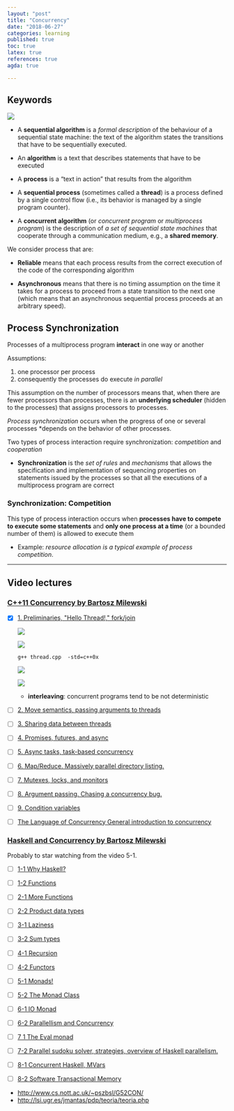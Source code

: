 ```yaml
---
layout: "post"
title: "Concurrency"
date: "2018-06-27"
categories: learning
published: true
toc: true
latex: true
references: true
agda: true

---
```



## Keywords

![](/assets/png-images/2018-06-27-concurrent-programming-5d8141a7.png)

- A **sequential algorithm** is a *formal description* of the behaviour of a
  sequential state machine: the text of the algorithm states the transitions
  that have to be sequentially executed.

- An **algorithm** is a text that describes statements that have to be executed

- A **process** is a “text in action” that results from the algorithm

- A **sequential process** (sometimes called a **thread**) is a process defined
  by a single control flow (i.e., its behavior is managed by a single program
  counter).

- A **concurrent algorithm** (or *concurrent program* or *multiprocess program*)
  is the description of *a set of sequential state machines* that cooperate
  through a communication medium, e.g., a **shared memory**.

We consider process that are:

  - **Reliable** means that each process results from the correct execution of
    the code of the corresponding algorithm

  - **Asynchronous** means that there is no timing assumption on the time it
    takes for a process to proceed from a state transition to the next one
    (which means that an asynchronous sequential process proceeds at an
    arbitrary speed).

## Process Synchronization

Processes of a multiprocess program **interact** in one way or another

Assumptions:

1. one processor per process
2. consequently the processes do execute *in parallel*

This assumption on the number of processors means that, when there are fewer
processors than processes, there is an **underlying scheduler** (hidden to the
processes) that assigns processors to processes.

*Process synchronization* occurs when the progress of one or several processes
*depends on the behavior of other processes.

Two types of process interaction require synchronization: *competition* and
*cooperation*

- **Synchronization** is the *set of rules* and *mechanisms* that allows the
  specification and implementation of sequencing properties on statements issued
  by the processes so that all the executions of a multiprocess program are
  correct

### Synchronization: Competition

This type of process interaction occurs when **processes have to compete to
execute some statements** and **only one process at a time** (or a bounded number of
them) is allowed to execute them

- Example: *resource allocation is a typical example of process competition*.

--------------------------------------------------------------------------------

## Video lectures

### [C++11 Concurrency by Bartosz Milewski](https://www.youtube.com/watch?v=80ifzK3b8QQ&list=PL1835A90FC78FF8BE)

- [x] [1. Preliminaries, "Hello Thread!," fork/join](https://www.youtube.com/watch?v=80ifzK3b8QQ)

  ![](/assets/png-images/2018-06-27-concurrent-programming-82533b67.png)

  ![](/assets/png-images/2018-06-27-concurrent-programming-ba21a676.png)

  `g++ thread.cpp  -std=c++0x`

  ![](/assets/png-images/2018-06-27-concurrent-programming-8e5b4ee2.png)

  ![](/assets/png-images/2018-06-27-concurrent-programming-67393951.png)

  - **interleaving**: concurrent programs tend to be not deterministic

- [ ] [2. Move semantics, passing arguments to threads](https://www.youtube.com/watch?v=qtRUG5ztMoA)
- [ ] [3. Sharing data between threads](https://www.youtube.com/watch?v=TZ9BgdgpYm8)
- [ ] [4. Promises, futures, and async](https://www.youtube.com/watch?v=o0pCft99K74)
- [ ] [5. Async tasks, task-based concurrency](https://www.youtube.com/watch?v=_Ll0PIobErE)
- [ ] [6. Map/Reduce. Massively parallel directory listing.](https://www.youtube.com/watch?v=2Xad9bCYbJE)
- [ ] [7. Mutexes, locks, and monitors](https://www.youtube.com/watch?v=4zWbQRE3tWk)
- [ ] [8. Argument passing. Chasing a concurrency bug.](https://www.youtube.com/watch?v=frPBwUDGLEI)
- [ ] [9. Condition variables](https://www.youtube.com/watch?v=309Y-QlIvew)
- [ ] [The Language of Concurrency General introduction to concurrency](https://www.youtube.com/watch?v=dB4kAO8M5Fg)


### [Haskell and Concurrency by Bartosz Milewski](https://www.youtube.com/watch?v=80ifzK3b8QQ&list=PL1835A90FC78FF8BE)

Probably to star watching from the video 5-1.

- [ ] [1-1 Why Haskell?](https://www.youtube.com/watch?v=N6sOMGYsvFA)
- [ ] [1-2 Functions](https://www.youtube.com/watch?v=ybba5tcOeEY)
- [ ] [2-1 More Functions](https://www.youtube.com/watch?v=oQ4fvA1OEcY)
- [ ] [2-2 Product data types](https://www.youtube.com/watch?v=a6IkhX1zgXI)
- [ ] [3-1 Laziness](https://www.youtube.com/watch?v=jWrRs-l8C1U)
- [ ] [3-2 Sum types](https://www.youtube.com/watch?v=MagayXbH4oY)
- [ ] [4-1 Recursion](https://www.youtube.com/watch?v=F-nAAIH4e2s)
- [ ] [4-2 Functors](https://www.youtube.com/watch?v=tVK7mzD4PVQ)
- [ ] [5-1 Monads!](https://www.youtube.com/watch?v=PlFgKV0ZXoE)
- [ ] [5-2 The Monad Class](https://www.youtube.com/watch?v=UtNB30Na65g)
- [ ] [6-1 IO Monad](https://www.youtube.com/watch?v=h6zbQ23U05g)
- [ ] [6-2 Parallellism and Concurrency](https://www.youtube.com/watch?v=FdUS93RXEwY)
- [ ] [7 1 The Eval monad](https://www.youtube.com/watch?v=3NjxfKsjn-k)
- [ ] [7-2 Parallel sudoku solver, strategies, overview of Haskell parallelism.](https://www.youtube.com/watch?v=ynEhy_zAL_0)
- [ ] [8-1 Concurrent Haskell, MVars](https://www.youtube.com/watch?v=Y5UiylhFzhI)
- [ ] [8-2 Software Transactional Memory](https://www.youtube.com/watch?v=GIimRbcOvM8)



- http://www.cs.nott.ac.uk/~pszbsl/G52CON/
- http://lsi.ugr.es/jmantas/pdp/teoria/teoria.php
